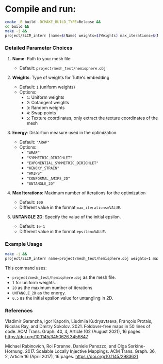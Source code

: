 # Compile and run:

```sh
cmake -B build -DCMAKE_BUILD_TYPE=Release &&
cd build &&
make -j &&
project/SLIM_intern [name=$(Name) weights=$(Weights) max_iterations=$(Max Iterations) energy=$(Energy) epsilon=$(UNTANGLE 2D)]
```

### Detailed Parameter Choices

1. **Name**: Path to your mesh file
   - Default: `project/mesh_test/hemisphere.obj`

2. **Weights**: Type of weights for Tutte's embedding
   - Default: `1` (uniform weights)
   - Options:
     - `1`: Uniform weights
     - `2`: Cotangent weights
     - `3`: Random weights
     - `4`: Swap points
     - `5`: Texture coordinates, only extract the texture coordinates of the mesh

3. **Energy**: Distortion measure used in the optimization
   - Default: `"ARAP"`
   - Options:
     - `"ARAP"`
     - `"SYMMETRIC_DIRICHLET"`
     - `"EXPONENTIAL_SYMMETRIC_DIRICHLET"`
     - `"HENCKY_STRAIN"`
     - `"AMIPS"`
     - `"CONFORMAL_AMIPS_2D"`
     - `"UNTANGLE_2D"`

4. **Max Iterations**: Maximum number of iterations for the optimization
   - Default: `100`
   - Different value in the format `max_iterations=VALUE`.

5. **UNTANGLE 2D**: Specify the value of the initial epsilon.
   - Default: `1e-1`
   - Different value in the format `epsilon=VALUE`.

### Example Usage

```sh
make -j &&
project/SLIM_intern name=project/mesh_test/hemisphere.obj weights=1 max_iterations=20 energy=UNTANGLE_2D epsilon=0.5
```

This command uses:
- `project/mesh_test/hemisphere.obj` as the mesh file.
- `1` for uniform weights.
- `20` as the maximum number of iterations.
- `UNTANGLE_2D` as the energy.
- `0.5` as the initial epsilon value for untangling in 2D.

### References

Vladimir Garanzha, Igor Kaporin, Liudmila Kudryavtseva, François Protais, Nicolas Ray, and Dmitry Sokolov. 2021. Foldover-free maps in 50 lines of code. ACM Trans. Graph. 40, 4, Article 102 (August 2021), 16 pages. https://doi.org/10.1145/3450626.3459847

Michael Rabinovich, Roi Poranne, Daniele Panozzo, and Olga Sorkine-Hornung. 2017. Scalable Locally Injective Mappings. ACM Trans. Graph. 36, 2, Article 16 (April 2017), 16 pages. https://doi.org/10.1145/2983621

